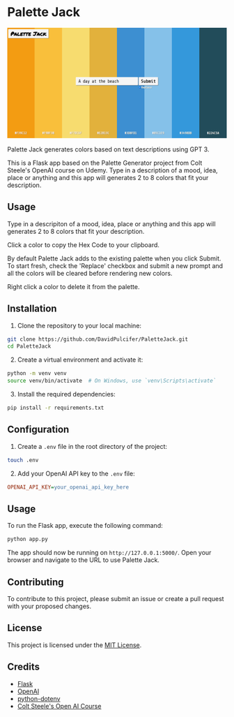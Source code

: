 
# Palette Jack

![Screen Shot](README_assets/screenshot.png)

Palette Jack generates colors based on text descriptions using GPT 3. 

This is a Flask app based on the Palette Generator project from Colt Steele's OpenAI course on Udemy. Type in a description of a mood, idea, place or anything and this app will generates 2 to 8 colors that fit your description.

## Usage

Type in a descripiton of a mood, idea, place or anything and this app will generates 2 to 8 colors that fit your description.

Click a color to copy the Hex Code to your clipboard.

By default Palette Jack adds to the existing palette when you click Submit. To start fresh, check the 'Replace' checkbox and submit a new prompt and all the colors will be cleared before rendering new colors.

Right click a color to delete it from the palette.

## Installation

1. Clone the repository to your local machine:

```bash
git clone https://github.com/DavidPulcifer/PaletteJack.git
cd PaletteJack
```

2. Create a virtual environment and activate it:

```bash
python -m venv venv
source venv/bin/activate  # On Windows, use `venv\Scripts\activate`
```

3. Install the required dependencies:

```bash
pip install -r requirements.txt
```

## Configuration

1. Create a `.env` file in the root directory of the project:

```bash
touch .env
```

2. Add your OpenAI API key to the `.env` file:

```ini
OPENAI_API_KEY=your_openai_api_key_here
```

## Usage

To run the Flask app, execute the following command:

```bash
python app.py
```

The app should now be running on `http://127.0.0.1:5000/`. Open your browser and navigate to the URL to use Palette Jack.

## Contributing

To contribute to this project, please submit an issue or create a pull request with your proposed changes.

## License

This project is licensed under the [MIT License](LICENSE).

## Credits

- [Flask](https://flask.palletsprojects.com/)
- [OpenAI](https://www.openai.com/)
- [python-dotenv](https://pypi.org/project/python-dotenv/)
- [Colt Steele's Open AI Course](https://www.udemy.com/course/mastering-openai/)
```

